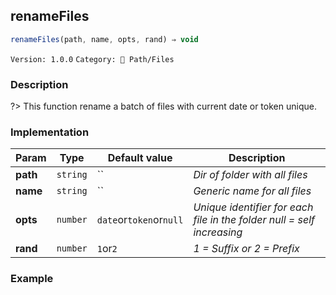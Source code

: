 ## renameFiles 
  ```javascript
 renameFiles(path, name, opts, rand) ⇒ void 
``` 

 ` Version: 1.0.0 ` 
` Category: 📁 Path/Files ` 

### Description 

?> This function rename a batch of files with current date or token unique. 

### Implementation 

| Param | Type | Default value | Description | 
| --- | --- | --- | --- | 
| **path** | `string` | `` | _Dir of folder with all files_ | 
| **name** | `string` | `` | _Generic name for all files_ | 
| **opts** | `number` | ` date `or` token `or` null ` | _Unique identifier for each file in the folder null = self increasing_ | 
| **rand** | `number` | ` 1 `or` 2 ` | _1 = Suffix or 2 = Prefix_ | 

### Example 

 ```javascript 
  
 ```  

